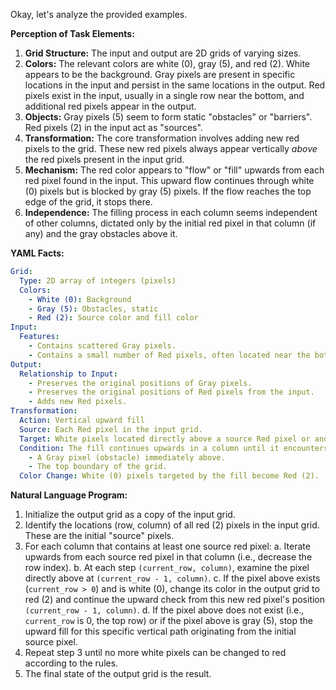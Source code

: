 Okay, let's analyze the provided examples.

**Perception of Task Elements:**

1.  **Grid Structure:** The input and output are 2D grids of varying sizes.
2.  **Colors:** The relevant colors are white (0), gray (5), and red (2). White appears to be the background. Gray pixels are present in specific locations in the input and persist in the same locations in the output. Red pixels exist in the input, usually in a single row near the bottom, and additional red pixels appear in the output.
3.  **Objects:** Gray pixels (5) seem to form static "obstacles" or "barriers". Red pixels (2) in the input act as "sources".
4.  **Transformation:** The core transformation involves adding new red pixels to the grid. These new red pixels always appear vertically *above* the red pixels present in the input grid.
5.  **Mechanism:** The red color appears to "flow" or "fill" upwards from each red pixel found in the input. This upward flow continues through white (0) pixels but is blocked by gray (5) pixels. If the flow reaches the top edge of the grid, it stops there.
6.  **Independence:** The filling process in each column seems independent of other columns, dictated only by the initial red pixel in that column (if any) and the gray obstacles above it.

**YAML Facts:**


```yaml
Grid:
  Type: 2D array of integers (pixels)
  Colors:
    - White (0): Background
    - Gray (5): Obstacles, static
    - Red (2): Source color and fill color
Input:
  Features:
    - Contains scattered Gray pixels.
    - Contains a small number of Red pixels, often located near the bottom row.
Output:
  Relationship to Input:
    - Preserves the original positions of Gray pixels.
    - Preserves the original positions of Red pixels from the input.
    - Adds new Red pixels.
Transformation:
  Action: Vertical upward fill
  Source: Each Red pixel in the input grid.
  Target: White pixels located directly above a source Red pixel or another newly filled Red pixel within the same column.
  Condition: The fill continues upwards in a column until it encounters:
    - A Gray pixel (obstacle) immediately above.
    - The top boundary of the grid.
  Color Change: White (0) pixels targeted by the fill become Red (2).
```


**Natural Language Program:**

1.  Initialize the output grid as a copy of the input grid.
2.  Identify the locations (row, column) of all red (2) pixels in the input grid. These are the initial "source" pixels.
3.  For each column that contains at least one source red pixel:
    a.  Iterate upwards from each source red pixel in that column (i.e., decrease the row index).
    b.  At each step `(current_row, column)`, examine the pixel directly above at `(current_row - 1, column)`.
    c.  If the pixel above exists (`current_row > 0`) and is white (0), change its color in the output grid to red (2) and continue the upward check from this new red pixel's position `(current_row - 1, column)`.
    d.  If the pixel above does not exist (i.e., `current_row` is 0, the top row) or if the pixel above is gray (5), stop the upward fill for this specific vertical path originating from the initial source pixel.
4.  Repeat step 3 until no more white pixels can be changed to red according to the rules.
5.  The final state of the output grid is the result.